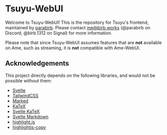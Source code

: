 # Tsuyu-WebUI
Welcome to Tsuyu-WebUI! This is the repository for Tsuyu's frontend, maintained by [parabirb](https://birb.works). Please contact me@birb.works (@parabirb on Discord, @birb.1312 on Signal) for more information.

Please note that since Tsuyu-WebUI assumes features that are **not** available on Ame, such as streaming, it is **not** compatible with Ame-WebUI.

## Acknowledgements
This project directly depends on the following libraries, and would not be possible without them:

* [Svelte](https://svelte.dev/)
* [TailwindCSS](https://tailwindcss.com)
* [Marked](https://marked.js.org/)
* [KaTeX](https://katex.org/)
* [Svelte KaTeX](https://www.npmjs.com/package/svelte-katex)
* [Svelte Markdown](https://www.npmjs.com/package/svelte-markdown)
* [highlight.js](https://highlightjs.org/)
* [highlightjs-copy](https://www.npmjs.com/package/highlightjs-copy)